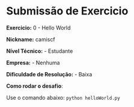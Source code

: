 # Submissão de Exercicio

**Exercicio:** 0 - Hello World

**Nickname:** camiscf

**Nível Técnico:** - Estudante

**Empresa:** -  Nenhuma


**Dificuldade de Resolução:** - Baixa


**Como rodar o desafio**: 

Use o comando abaixo: 
```python helloWorld.py```